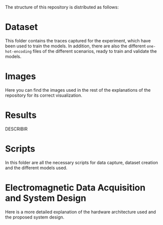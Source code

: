 The structure of this repository is distributed as follows:

# Dataset
This folder contains the traces captured for the experiment, which have been used to train the models.
In addition, there are also the different ```one-hot-encoding``` files of the different scenarios, ready to train and validate the models.

# Images
Here you can find the images used in the rest of the explanations of the repository for its correct visualization.

# Results
DESCRIBIR

# Scripts
In this folder are all the necessary scripts for data capture, dataset creation and the different models used.

# Electromagnetic Data Acquisition and System Design
Here is a more detailed explanation of the hardware architecture used and the proposed system design.
